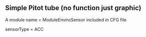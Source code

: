 ## Simple Pitot tube (no function just graphic)

A module name = ModuleEnviroSensor included in CFG file

sensorType = ACC


